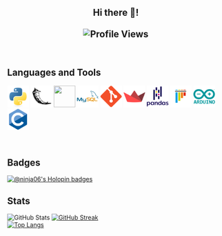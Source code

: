 
                                                             
<h2 align="center">Hi there 👋!  <br><br><img src="https://komarev.com/ghpvc/?username=Ninja-06&label=Profile_Views" alt="Profile Views"> </h1>


<br>

## Languages and Tools
<p>
  <img src="https://github.com/devicons/devicon/blob/master/icons/python/python-original.svg" width="50" Height="50">
  <img src="https://github.com/devicons/devicon/blob/master/icons/flask/flask-original.svg" width="50" Height="50">
  <img src="https://cdn.icon-icons.com/icons2/2699/PNG/512/snowflake_logo_icon_167979.png" width="50" Height="50">
  <img src="https://github.com/devicons/devicon/blob/master/icons/mysql/mysql-original-wordmark.svg" width="50" Height="50">
  <img src="https://github.com/devicons/devicon/blob/master/icons/git/git-original.svg" width="50" Height="50">
  <img src="https://github.com/devicons/devicon/blob/master/icons/streamlit/streamlit-original.svg" width="50" Height="50">
  <img src="https://github.com/devicons/devicon/blob/master/icons/pandas/pandas-original-wordmark.svg" width="50" Height="50">
  <img src="https://github.com/devicons/devicon/blob/master/icons/pytest/pytest-original.svg" width="50" Height="50">
  <img src="https://github.com/devicons/devicon/blob/master/icons/arduino/arduino-original-wordmark.svg" width="50" Height="50">
  <img src="https://github.com/devicons/devicon/blob/master/icons/c/c-original.svg" width="50" Height="50">
</p>
<br>


## Badges
[![@ninja06's Holopin badges](https://holopin.me/ninja06)](https://holopin.io/@ninja06)
<br>


## Stats 
![GitHub Stats](https://github-readme-stats.vercel.app/api?username=Ninja-06&show_icons=true&theme=github_dark)
[![GitHub Streak](https://github-readme-streak-stats.herokuapp.com?user=Ninja-06&theme=github-dark-blue)](https://git.io/streak-stats)<br>
[![Top Langs](https://github-readme-stats.vercel.app/api/top-langs/?username=Ninja-06&layout=donut-vertical&theme=github_dark)](https://github.com/anuraghazra/github-readme-stats)



